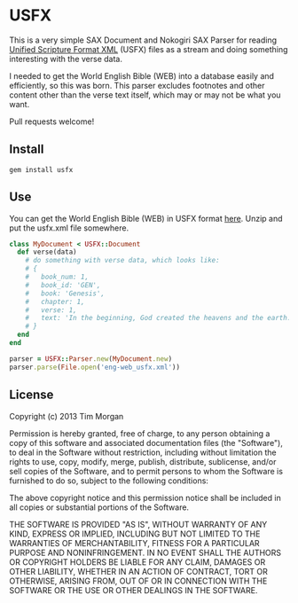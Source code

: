 # USFX

This is a very simple SAX Document and Nokogiri SAX Parser for reading [Unified Scripture Format XML](http://ebible.org/usfx/) (USFX) files as a stream and doing something interesting with the verse data.

I needed to get the World English Bible (WEB) into a database easily and efficiently, so this was born. This parser excludes footnotes and other content other than the verse text itself, which may or may not be what you want.

Pull requests welcome!

## Install

```
gem install usfx
```

## Use

You can get the World English Bible (WEB) in USFX format [here](http://ebible.org/web/). Unzip and put the usfx.xml file somewhere.

```ruby
class MyDocument < USFX::Document
  def verse(data)
    # do something with verse data, which looks like:
    # {
    #   book_num: 1,
    #   book_id: 'GEN',
    #   book: 'Genesis',
    #   chapter: 1,
    #   verse: 1,
    #   text: 'In the beginning, God created the heavens and the earth.'
    # }
  end
end

parser = USFX::Parser.new(MyDocument.new)
parser.parse(File.open('eng-web_usfx.xml'))
```

## License

Copyright (c) 2013 Tim Morgan

Permission is hereby granted, free of charge, to any person obtaining a copy of this software and associated documentation files (the "Software"), to deal in the Software without restriction, including without limitation the rights to use, copy, modify, merge, publish, distribute, sublicense, and/or sell copies of the Software, and to permit persons to whom the Software is furnished to do so, subject to the following conditions:

The above copyright notice and this permission notice shall be included in all copies or substantial portions of the Software.

THE SOFTWARE IS PROVIDED "AS IS", WITHOUT WARRANTY OF ANY KIND, EXPRESS OR IMPLIED, INCLUDING BUT NOT LIMITED TO THE WARRANTIES OF MERCHANTABILITY, FITNESS FOR A PARTICULAR PURPOSE AND NONINFRINGEMENT. IN NO EVENT SHALL THE AUTHORS OR COPYRIGHT HOLDERS BE LIABLE FOR ANY CLAIM, DAMAGES OR OTHER LIABILITY, WHETHER IN AN ACTION OF CONTRACT, TORT OR OTHERWISE, ARISING FROM, OUT OF OR IN CONNECTION WITH THE SOFTWARE OR THE USE OR OTHER DEALINGS IN THE SOFTWARE.
